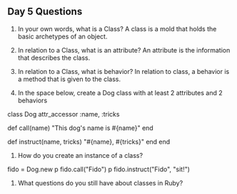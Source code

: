 ## Day 5 Questions

1. In your own words, what is a Class?
A class is a mold that holds the basic archetypes of an object.


1. In relation to a Class, what is an attribute?
An attribute is the information that describes the class.

1. In relation to a Class, what is behavior?
In relation to class, a behavior is a method that is given to the class.

1. In the space below, create a Dog class with at least 2 attributes and 2 behaviors

class Dog
attr_accessor :name, :tricks

  def call(name)
  "This dog's name is #{name}"
  end

  def instruct(name, tricks)
  "#{name}, #{tricks}"
  end
end


1. How do you create an instance of a class?

fido = Dog.new
p fido.call("Fido")
p fido.instruct("Fido", "sit!")

1. What questions do you still have about classes in Ruby?
